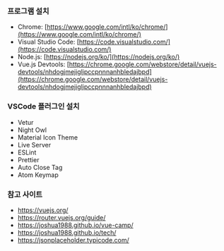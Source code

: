 ### 프로그램 설치
- Chrome: [https://www.google.com/intl/ko/chrome/](https://www.google.com/intl/ko/chrome/)
- Visual Studio Code: [https://code.visualstudio.com/](https://code.visualstudio.com/)
- Node.js: [https://nodejs.org/ko/](https://nodejs.org/ko/)
- Vue.js Devtools: [https://chrome.google.com/webstore/detail/vuejs-devtools/nhdogjmejiglipccpnnnanhbledajbpd](https://chrome.google.com/webstore/detail/vuejs-devtools/nhdogjmejiglipccpnnnanhbledajbpd)

### VSCode 플러그인 설치
- Vetur
- Night Owl
- Material Icon Theme
- Live Server
- ESLint
- Prettier
- Auto Close Tag
- Atom Keymap

### 참고 사이트
- https://vuejs.org/
- https://router.vuejs.org/guide/
- https://joshua1988.github.io/vue-camp/
- https://joshua1988.github.io/tech/
- https://jsonplaceholder.typicode.com/